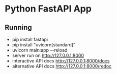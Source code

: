 # Python FastAPI App

## Running

- pip install fastapi
- pip install "uvicorn[standard]"
- uvicorn main:app --reload
- server run on http://127.0.0.1:8000
- interactive API docs http://127.0.0.1:8000/docs
- alternative API docs http://127.0.0.1:8000/redoc